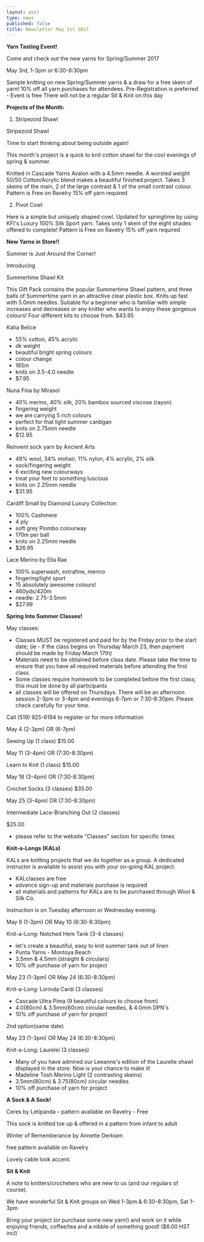 ```yaml
---
layout: post
type: news
published: false
title: Newsletter May 1st 2017
---
```

**Yarn Tasting Event!**

Come and check out the new yarns for Spring/Summer 2017

May 3rd, 1-3pm or 6:30-8:30pm

Sample knitting on new Spring/Summer yarns & a draw for a free skein of yarn! 10% off all yarn purchases for attendees. Pre-Registration is preferred - Event is free There will not be a regular Sit & Knit on this day 

 
**Projects of the Month:**

1) Stripezoid Shawl
 
Stripezoid Shawl  
 
Time to start thinking about being outside again!  

This month's project is a quick to knit cotton shawl for the cool evenings of spring & summer.

Knitted in Cascade Yarns Avalon with a 4.5mm needle. A worsted weight 50/50 Cotton/Acrylic blend makes a beautiful finished project. Takes 3 skeins of the main, 2 of the large contrast & 1 of the small contrast colour. Pattern is Free on Ravelry 15% off yarn required

2) Pivot Cowl

Here is a simple but uniquely shaped cowl. Updated for springtime by using KFI's Luxury 100% Silk Sport yarn.  Takes only 1 skein of the eight shades offered to complete! Pattern is Free on Ravelry 15% off yarn required
 

**New Yarns in Store!!**

Summer is Just Around the Corner!

Introducing

Summertime Shawl Kit
 
This Gift Pack contains the popular Summertime Shawl pattern, and three balls of Summertime yarn in an attractive clear plastic box. Knits up fast with 5.0mm needles. Suitable for a beginner who is familiar with simple increases and decreases or any knitter who wants to enjoy these gorgeous colours!  Four different kits to choose from.
$43.95
 
Katia Belice
 
- 55% cotton, 45% acrylic
- dk weight
- beautiful bright spring colours
- colour change
- 165m
- knits on 3.5-4.0 needle
- $7.95
 
Nuna Fina by Mirasol
 
- 40% merino, 40% silk, 20% bamboo sourced viscose (rayon)
- fingering weight
- we are carrying 5 rich colours
- perfect for that light summer cardigan
- knits on 2.75mm needle
- $12.95
 
Reinvent sock yarn by Ancient Arts
 
- 49% wool, 34% mohair, 11% nylon, 4% acrylic, 2% silk
- sock/fingering weight
- 6 exciting new colourways 
- treat your feet to something luscious
- knits on 2.25mm needle
- $31.95
 
Cardiff Small by Diamond Luxury Collection
 
- 100% Cashmere
- 4 ply
- soft grey Piombo colourway 
- 170m per ball 
- knits on 2.25mm needle
- $26.95
 
Lace Merino by Ella Rae

- 100% superwash, extrafine, merino
- fingering/light sport
- 15 absolutely awesome colours!
- 460yds/420m
- needle: 2.75-3.5mm
- $27.99
 

**Spring Into Summer Classes!**

May classes:

- Classes MUST  be registered and paid for by the Friday prior to the start date; (ie - if the class begins on Thursday March 23, then payment should be made by Friday March 17th)
- Materials need to be obtained before class date.  Please take the time to ensure that you have all required materials before attending the first class.
- Some classes require homework to be completed before the first class; this must be done by all participants
- all classes will be offered on Thursdays. There will be an afternoon session 2-3pm or 3-4pm and evenings 6-7pm or 7:30-8:30pm. Please check carefully for your time.

Call (519) 925-6194  to register or for more information 

May 4 (2-3pm) OR (6-7pm)

Sewing Up                             (1 class)  $15.00


May 11 (3-4pm) OR (7:30-8:30pm)

Learn to Knit                         (1 class)   $15.00

May 18 (3-4pm)  OR  (7:30-8:30pm)

Crochet Socks                     (3 classes)        $35.00

May 25 (3-4pm)  OR  (7:30-8:30pm)

Intermediate Lace-Branching Out  (2 classes)  

$25.00
 
- please refer to the website "Classes" section for 
  specific times


**Knit-a-Longs (KALs)**

KALs are knitting projects that we do together as a group. A dedicated instructor is available to assist you with your on-going KAL project.

- KALclasses are free
- advance sign-up and materials purchase is required 
- all materials and patterns for KALs are to be purchased through Wool & Silk Co. 

Instruction is on Tuesday afternoon or Wednesday evening.

May 9 (1-3pm)  OR May 10 (6:30-8:30pm)

Knit-a-Long:   Notched Hem Tank  (3-4 classes)
                     
- let's create a beautiful, easy to knit summer tank out of linen
- Punta Yarns - Montoya Beach
- 3.5mm & 4.5mm (straight & circulars) 
- 10% off purchase of yarn for project

May 23 (1-3pm)  OR  May 24 (6:30-8:30pm)

Knit-a-Long:   Lorinda Cardi  (3 classes) 
  
- Cascade Ultra Pima (9 beautiful colours to choose from)
- 4.0(80cm) & 3.5mm(60cm) circular needles, & 4.0mm DPN's
- 10% off purchase of yarn for project

2nd option(same date)

May 23 (1-3pm)  OR  May 24 (6:30-8:30pm)

Knit-a-Long:  Laurelei (3 classes) 
 
- Many of you have admired our Leeanne's edition of the Laurelie shawl displayed in the store. Now is your chance to make it!
- Madeline Tosh Merino Light (2 contrasting skeins)
- 3.5mm(80cm)  & 3.75(80cm) circular needles
- 10% off purchase of yarn for project


**A Sock & A Sock!**
 
Ceres by Letipanda – pattern available on Ravelry - Free

This sock is knitted toe up & offered in a pattern from infant to  adult
 
 
Winter of Rememberance by Annette Derksen

free  pattern available on Ravelry 

Lovely cable look accent. 


**Sit & Knit**
 
A note to knitters/crocheters who are new to us (and our regulars of course).

We have wonderful Sit & Knit groups on Wed 1-3pm & 6:30-8:30pm, Sat 1-3pm
 
Bring your project (or purchase some new yarn!) and work on it while enjoying friends, coffee/tea and a nibble of something good!  ($6.00 HST incl)
